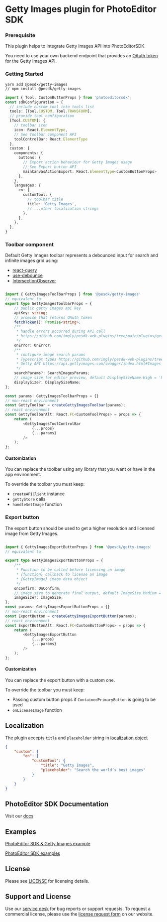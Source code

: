 # Getty Images plugin for PhotoEditor SDK

### Prerequisite

This plugin helps to integrate Getty Images API into PhotoEditorSDK.

You need to use your own backend endpoint that provides an [OAuth token](https://developer.gettyimages.com/docs/oauth-2.0/) for the Getty Images API.


### Getting Started

```shell
yarn add @pesdk/getty-images
// npm install @pesdk/getty-images
```


```typescript
import { Tool, CustomButtonProps } from 'photoeditorsdk';
const sdkConfiguration = {
  // include custom tool into tools list
  tools: [Tool.CUSTOM, Tool.TRANSFORM],
  // provide tool configuration
  [Tool.CUSTOM]: {
    // toolbar icon
    icon: React.ElementType,
    // See Toolbar component API
    toolControlBar: React.ElementType 
  },
  custom: {
    components: {
      buttons: {
        // Export action behaviour for Getty Images usage
        // See Export button API
        mainCanvasActionExport: React.ElementType<CustomButtonProps>
      },
    },
    languages: {
      en: {
        customTool: {
          // toolbar title
          title: 'Getty Images',
          // ...other localization strings
        },
      },
    },
  },
}
```

### Toolbar component

Default Getty Images toolbar represents a debounced input for search
and infinite images grid using:

* [react-query](https://github.com/tannerlinsley/react-query)
* [use-debounce](https://github.com/xnimorz/use-debounce)
* [IntersectionObserver](https://developer.mozilla.org/en-US/docs/Web/API/Intersection_Observer_API)

```typescript jsx

import { GettyImagesToolbarProps } from '@pesdk/getty-images'
// equivalent to
export type GettyImagesToolbarProps = {
    // public getty images api key
    apiKey: string;
    // promise that returns OAuth token
    fetchToken(): Promise<string>;
    /**
     * handle errors occurred during API call
     * https://github.com/imgly/pesdk-web-plugins/tree/main/plugins/getty-images/src/types.ts
     */
    onError: OnError;
    /**
     * configure image search params
     * Typescript types https://github.com/imgly/pesdk-web-plugins/tree/main/plugins/getty-images/src/api/searchImages.ts
     * Getty API https://api.gettyimages.com/swagger/index.html#Images
     */
    searchParams?: SearchImagesParams;
    // image size for editor preview, default DisplaySizeName.High = 'high_res_comp'
    displaySize?: DisplaySizeName;
};

const params: GettyImagesToolbarProps = {}
// non-react environment
const GettyToolbar = createGettyImagesToolbar(params);
// react environment
const GettyToolbarAlt: React.FC<CustomToolProps> = props => {
    return (
        <GettyImagesToolControlBar
            {...props}
            {...params}
        />
    );
};
```

#### Customization

You can replace the toolbar using any library that you want or have in
the app environment.

To override the toolbar you must keep:

* `createAPIClient` instance
* `gettyStore` calls
* `handleSetImage` function

### Export button

The export button should be used to get a higher resolution and licensed image from Getty Images.

```typescript jsx

import { GettyImagesExportButtonProps } from '@pesdk/getty-images'
// equivalent to

export type GettyImagesExportButtonProps = {
    /**
     * Function to be called before licensing an image
     * {function} callback to license an image
     * {GettyImage} image data object
     */
    onConfirm: OnConfirm;
    // image size to generate final output, default ImageSize.Medium = 'medium'
    imageSize?: ImageSize;
};
const params: GettyImagesExportButtonProps = {}
// non-react environment
const ExportButton = createGettyImagesExportButton(params);
// react environment
const ExportButtonAlt: React.FC<CustomButtonProps> = props => {
    return (
        <GettyImagesExportButton
            {...props}
            {...params}
        />
    );
};
```

#### Customization

You can replace the export button with a custom one.

To override the toolbar you must keep:

* Passing custom button props if `ContainedPrimaryButton` is going to be used
* `onLicenseImage` function


## Localization

The plugin accepts `title` and `placeholder` string in [localization object](https://docs.photoeditorsdk.com/guides/html5/v5_10/customization/localization)

```json
{
    "custom": {
        "en": {
            "customTool": {
                "title": "Getty Images",
                "placeholder": "Search the world’s best images"
            }
        }
    }
}
```


## PhotoEditor SDK Documentation
Visit our [docs](https://docs.photoeditorsdk.com)

## Examples

[PhotoEditor SDK & Getty Images  example](https://github.com/imgly/pesdk-web-plugins/tree/main/plugins/getty-images/example)

[PhotoEditor SDK examples](https://www.photoeditorsdk.com/)

## License
Please see [LICENSE](https://github.com/imgly/pesdk-web-plugins/tree/main/plugins/getty-images/LICENSE.md) for licensing details.

## Support and License
Use our [service desk](https://support.photoeditorsdk.com) for bug reports or support requests. To request a commercial license, please use the [license request form](https://www.photoeditorsdk.com/pricing) on our website.
